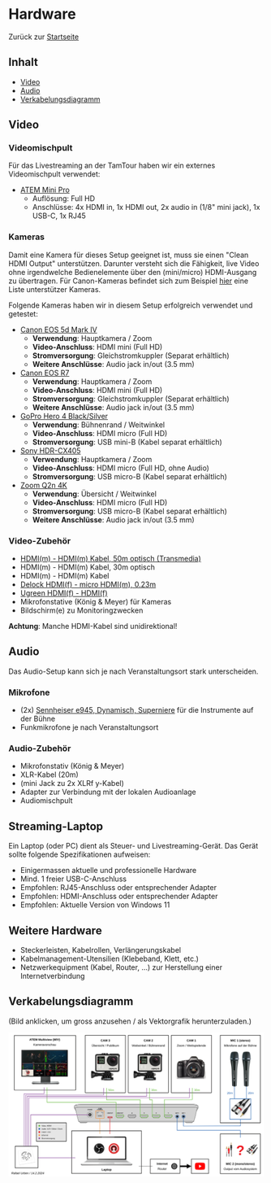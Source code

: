 ---
---

# Hardware

Zurück zur [Startseite](./index.md)

## Inhalt

- [Video](#video)
- [Audio](#audio)
- [Verkabelungsdiagramm](#verkabelungsdiagramm)

## Video

### Videomischpult

Für das Livestreaming an der TamTour haben wir ein externes Videomischpult verwendet:

- [ATEM Mini Pro](https://www.blackmagicdesign.com/products/atemmini/techspecs/W-APS-14)
    - Auflösung: Full HD
    - Anschlüsse: 4x HDMI in, 1x HDMI out, 2x audio in (1/8" mini jack), 1x USB-C, 1x RJ45

### Kameras

Damit eine Kamera für dieses Setup geeignet ist, muss sie einen "Clean HDMI Output" unterstützen. Darunter versteht sich
die Fähigkeit, live Video ohne irgendwelche Bedienelemente über den (mini/micro) HDMI-Ausgang zu übertragen. Für
Canon-Kameras befindet sich zum
Beispiel [hier](https://www.canon-europe.com/pro/infobank/which-camera-which-features/#id_2191629) eine Liste
unterstützer Kameras.

Folgende Kameras haben wir in diesem Setup erfolgreich verwendet und getestet:

- [Canon EOS 5d Mark IV](https://de.canon.ch/cameras/eos-5d-mark-iv/specifications/)
    - **Verwendung**: Hauptkamera / Zoom
    - **Video-Anschluss**: HDMI mini (Full HD)
    - **Stromversorgung**: Gleichstromkuppler (Separat erhältlich)
    - **Weitere Anschlüsse**: Audio jack in/out (3.5 mm)
- [Canon EOS R7](https://de.canon.ch/cameras/eos-r7/specifications/)
    - **Verwendung**: Hauptkamera / Zoom
    - **Video-Anschluss**: HDMI mini (Full HD)
    - **Stromversorgung**: Gleichstromkuppler (Separat erhältlich)
    - **Weitere Anschlüsse**: Audio jack in/out (3.5 mm)
- [GoPro Hero 4 Black/Silver](https://gopro.com/en/us/news/gopro-introduces-hero4-the-most-powerful-gopro-lineup-ever)
    - **Verwendung**: Bühnenrand / Weitwinkel
    - **Video-Anschluss**: HDMI micro (Full HD)
    - **Stromversorgung**: USB mini-B (Kabel separat erhältlich)
- [Sony HDR-CX405](https://www.sony.ch/de/electronics/handycam-camcorder/hdr-cx405/specifications)
    - **Verwendung**: Hauptkamera / Zoom
    - **Video-Anschluss**: HDMI micro (Full HD, ohne Audio)
    - **Stromversorgung**: USB micro-B (Kabel separat erhältlich)
- [Zoom Q2n 4K](https://zoomcorp.com/media/documents/D_Q2n-4K_manual.pdf)
    - **Verwendung**: Übersicht / Weitwinkel
    - **Video-Anschluss**: HDMI micro (Full HD)
    - **Stromversorgung**: USB micro-B (Kabel separat erhältlich)
    - **Weitere Anschlüsse**: Audio jack in/out (3.5 mm)

### Video-Zubehör

- [HDMI(m) - HDMI(m) Kabel, 50m optisch (Transmedia)](https://www.digitec.ch/de/s1/product/13019665)
- HDMI(m) - HDMI(m) Kabel, 30m optisch
- HDMI(m) - HDMI(m) Kabel
- [Delock HDMI(f) - micro HDMI(m), 0.23m](https://www.digitec.ch/de/s1/product/8599105)
- [Ugreen HDMI(f) - HDMI(f)](https://www.digitec.ch/de/s1/product/20685674)
- Mikrofonstative (König & Meyer) für Kameras
- Bildschirm(e) zu Monitoringzwecken

**Achtung**: Manche HDMI-Kabel sind unidirektional!

## Audio

Das Audio-Setup kann sich je nach Veranstaltungsort stark unterscheiden.

### Mikrofone

- (2x) [Sennheiser e945, Dynamisch, Superniere](https://www.sennheiser.com/de-de/catalog/products/mikrofon/e-945/e-945-009422)
  für die Instrumente auf der Bühne
- Funkmikrofone je nach Veranstaltungsort

### Audio-Zubehör

- Mikrofonstativ (König & Meyer)
- XLR-Kabel (20m)
- (mini Jack zu 2x XLRf y-Kabel)
- Adapter zur Verbindung mit der lokalen Audioanlage
- Audiomischpult

## Streaming-Laptop

Ein Laptop (oder PC) dient als Steuer- und Livestreaming-Gerät. Das Gerät sollte folgende Spezifikationen aufweisen:

- Einigermassen aktuelle und professionelle Hardware
- Mind. 1 freier USB-C-Anschluss
- Empfohlen: RJ45-Anschluss oder entsprechender Adapter
- Empfohlen: HDMI-Anschluss oder entsprechender Adapter
- Empfohlen: Aktuelle Version von Windows 11

## Weitere Hardware

- Steckerleisten, Kabelrollen, Verlängerungskabel
- Kabelmanagement-Utensilien (Klebeband, Klett, etc.)
- Netzwerkequipment (Kabel, Router, ...) zur Herstellung einer Internetverbindung

## Verkabelungsdiagramm

(Bild anklicken, um gross anzusehen / als Vektorgrafik herunterzuladen.)

[![Hardware setup](./assets/hardware-setup.svg)](./assets/hardware-setup.svg)
